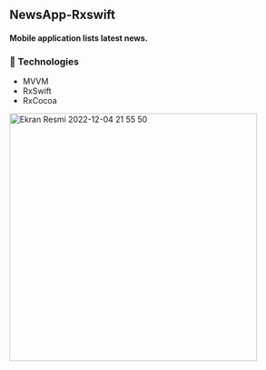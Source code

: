 ## NewsApp-Rxswift

#### Mobile application lists latest news.

### :rocket: Technologies

- MVVM
- RxSwift
- RxCocoa


<img width="436" alt="Ekran Resmi 2022-12-04 21 55 50" src="https://user-images.githubusercontent.com/45628483/205509817-c805df65-d523-4369-9050-a49279e84e85.png">
